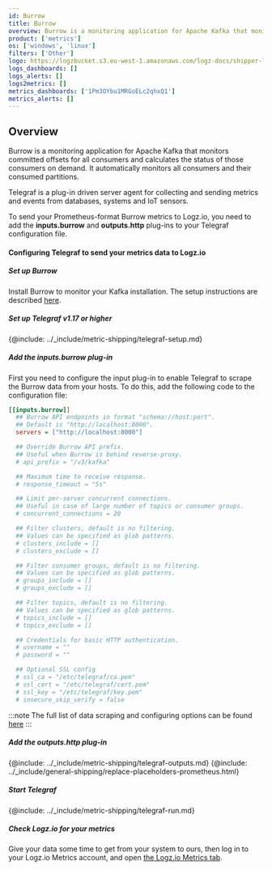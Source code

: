 ```yaml
---
id: Burrow
title: Burrow
overview: Burrow is a monitoring application for Apache Kafka that monitors committed offsets for all consumers and calculates the status of those consumers on demand. It automatically monitors all consumers and their consumed partitions.
product: ['metrics']
os: ['windows', 'linux']
filters: ['Other']
logo: https://logzbucket.s3.eu-west-1.amazonaws.com/logz-docs/shipper-logos/kafka.svg
logs_dashboards: []
logs_alerts: []
logs2metrics: []
metrics_dashboards: ['1Pm3OYbu1MRGoELc2qhxQ1']
metrics_alerts: []
---
```



## Overview

Burrow is a monitoring application for Apache Kafka that monitors committed offsets for all consumers and calculates the status of those consumers on demand. It automatically monitors all consumers and their consumed partitions.

Telegraf is a plug-in driven server agent for collecting and sending metrics and events from databases, systems and IoT sensors.

To send your Prometheus-format Burrow metrics to Logz.io, you need to add the **inputs.burrow** and **outputs.http** plug-ins to your Telegraf configuration file.

#### Configuring Telegraf to send your metrics data to Logz.io

 

##### Set up Burrow

Install Burrow to monitor your Kafka installation. The setup instructions are described [here](https://github.com/linkedin/Burrow).

##### Set up Telegraf v1.17 or higher

{@include: ../_include/metric-shipping/telegraf-setup.md}

##### Add the inputs.burrow plug-in

First you need to configure the input plug-in to enable Telegraf to scrape the Burrow data from your hosts. To do this, add the following code to the configuration file:

``` ini
[[inputs.burrow]]
  ## Burrow API endpoints in format "schema://host:port".
  ## Default is "http://localhost:8000".
  servers = ["http://localhost:8000"]

  ## Override Burrow API prefix.
  ## Useful when Burrow is behind reverse-proxy.
  # api_prefix = "/v3/kafka"

  ## Maximum time to receive response.
  # response_timeout = "5s"

  ## Limit per-server concurrent connections.
  ## Useful in case of large number of topics or consumer groups.
  # concurrent_connections = 20

  ## Filter clusters, default is no filtering.
  ## Values can be specified as glob patterns.
  # clusters_include = []
  # clusters_exclude = []

  ## Filter consumer groups, default is no filtering.
  ## Values can be specified as glob patterns.
  # groups_include = []
  # groups_exclude = []

  ## Filter topics, default is no filtering.
  ## Values can be specified as glob patterns.
  # topics_include = []
  # topics_exclude = []

  ## Credentials for basic HTTP authentication.
  # username = ""
  # password = ""

  ## Optional SSL config
  # ssl_ca = "/etc/telegraf/ca.pem"
  # ssl_cert = "/etc/telegraf/cert.pem"
  # ssl_key = "/etc/telegraf/key.pem"
  # insecure_skip_verify = false
```

:::note
The full list of data scraping and configuring options can be found [here](https://github.com/influxdata/telegraf/blob/release-1.18/plugins/inputs/burrow/README.md)
:::
 

##### Add the outputs.http plug-in
  
{@include: ../_include/metric-shipping/telegraf-outputs.md}
{@include: ../_include/general-shipping/replace-placeholders-prometheus.html}

##### Start Telegraf

{@include: ../_include/metric-shipping/telegraf-run.md}  
  
##### Check Logz.io for your metrics

Give your data some time to get from your system to ours, then log in to your Logz.io Metrics account, and open [the Logz.io Metrics tab](https://app.logz.io/#/dashboard/metrics/).


 

